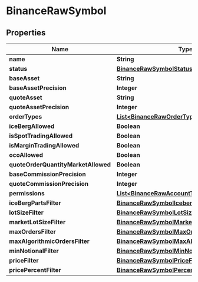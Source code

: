 # BinanceRawSymbol

## Properties
Name | Type | Description | Notes
------------ | ------------- | ------------- | -------------
**name** | **String** |  |  [optional]
**status** | [**BinanceRawSymbolStatus**](BinanceRawSymbolStatus.md) |  |  [optional]
**baseAsset** | **String** |  |  [optional]
**baseAssetPrecision** | **Integer** |  |  [optional]
**quoteAsset** | **String** |  |  [optional]
**quoteAssetPrecision** | **Integer** |  |  [optional]
**orderTypes** | [**List&lt;BinanceRawOrderType&gt;**](BinanceRawOrderType.md) |  |  [optional]
**iceBergAllowed** | **Boolean** |  |  [optional]
**isSpotTradingAllowed** | **Boolean** |  |  [optional]
**isMarginTradingAllowed** | **Boolean** |  |  [optional]
**ocoAllowed** | **Boolean** |  |  [optional]
**quoteOrderQuantityMarketAllowed** | **Boolean** |  |  [optional]
**baseCommissionPrecision** | **Integer** |  |  [optional]
**quoteCommissionPrecision** | **Integer** |  |  [optional]
**permissions** | [**List&lt;BinanceRawAccountType&gt;**](BinanceRawAccountType.md) |  |  [optional]
**iceBergPartsFilter** | [**BinanceRawSymbolIcebergPartsFilter**](BinanceRawSymbolIcebergPartsFilter.md) |  |  [optional]
**lotSizeFilter** | [**BinanceRawSymbolLotSizeFilter**](BinanceRawSymbolLotSizeFilter.md) |  |  [optional]
**marketLotSizeFilter** | [**BinanceRawSymbolMarketLotSizeFilter**](BinanceRawSymbolMarketLotSizeFilter.md) |  |  [optional]
**maxOrdersFilter** | [**BinanceRawSymbolMaxOrdersFilter**](BinanceRawSymbolMaxOrdersFilter.md) |  |  [optional]
**maxAlgorithmicOrdersFilter** | [**BinanceRawSymbolMaxAlgorithmicOrdersFilter**](BinanceRawSymbolMaxAlgorithmicOrdersFilter.md) |  |  [optional]
**minNotionalFilter** | [**BinanceRawSymbolMinNotionalFilter**](BinanceRawSymbolMinNotionalFilter.md) |  |  [optional]
**priceFilter** | [**BinanceRawSymbolPriceFilter**](BinanceRawSymbolPriceFilter.md) |  |  [optional]
**pricePercentFilter** | [**BinanceRawSymbolPercentPriceFilter**](BinanceRawSymbolPercentPriceFilter.md) |  |  [optional]

